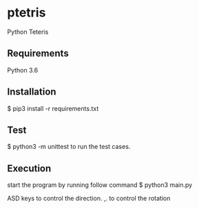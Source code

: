 # ptetris
Python Teteris

## Requirements
Python 3.6

## Installation
$ pip3 install -r requirements.txt

## Test

$ python3 -m unittest to run the test cases.

## Execution
start the program by running follow command
$ python3 main.py 

ASD keys to control the direction.
,. to control the rotation